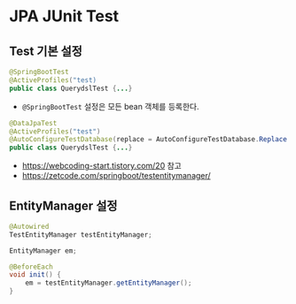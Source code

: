 # JPA JUnit Test

## Test 기본 설정

```java
@SpringBootTest
@ActiveProfiles("test)
public class QuerydslTest {...}
```
- `@SpringBootTest` 설정은 모든 bean 객체를 등록한다.

```java
@DataJpaTest
@ActiveProfiles("test")
@AutoConfigureTestDatabase(replace = AutoConfigureTestDatabase.Replace.NONE)
public class QuerydslTest {...}
```
- https://webcoding-start.tistory.com/20 참고
- https://zetcode.com/springboot/testentitymanager/

## EntityManager 설정

```java
@Autowired
TestEntityManager testEntityManager;

EntityManager em;

@BeforeEach
void init() {
    em = testEntityManager.getEntityManager();
}
```